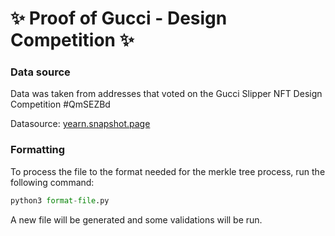 # ✨ Proof of Gucci - Design Competition ✨

### Data source
Data was taken from addresses that voted on the Gucci Slipper NFT Design Competition #QmSEZBd

Datasource: [yearn.snapshot.page](https://yearn.snapshot.page/#/yearn/proposal/QmSEZBdFx9qfqYF2VGFWcWqnrCBZ6FHKDt5ThyPmHS8TN5)

### Formatting
To process the file to the format needed for the merkle tree process, run the following command:
```py
python3 format-file.py
```

A new file will be generated and some validations will be run.


